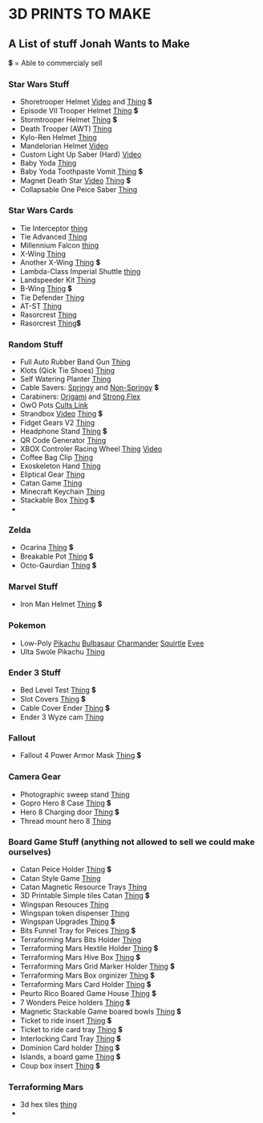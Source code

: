 # 3D PRINTS TO MAKE
## A List of stuff Jonah Wants to Make
💲 = Able to commercialy sell


### Star Wars Stuff
- Shoretrooper Helmet [Video](https://www.youtube.com/watch?v=kCmJen4Fm-Q) and [Thing](https://www.thingiverse.com/thing:2633285) 💲
- Episode VII Trooper Helmet [Thing](https://www.thingiverse.com/thing:1094858) 💲
- Stormtrooper Helmet [Thing](https://www.thingiverse.com/thing:391664) 💲
- Death Trooper (AWT) [Thing](https://www.thingiverse.com/thing:1904115)
- Kylo-Ren Helmet [Thing](https://www.thingiverse.com/thing:1710637)
- Mandelorian Helmet [Video](https://www.youtube.com/watch?v=z7rOsba3WbY)
- Custom Light Up Saber (Hard) [Video](https://www.youtube.com/watch?v=a0d-wT6YS4w)
- Baby Yoda [Thing](https://www.thingiverse.com/thing:4038181)
- Baby Yoda Toothpaste Vomit [Thing](https://www.thingiverse.com/thing:4670686) 💲
- Magnet Death Star [Video](https://www.youtube.com/watch?v=08dBVz8_VzU) [Thing](https://www.thingiverse.com/thing:1284637) 💲
- Collapsable One Peice Saber [Thing](https://www.thingiverse.com/thing:3604015)

### Star Wars Cards
- Tie Interceptor [thing](https://www.thingiverse.com/thing:4586681)
- Tie Advanced [Thing](https://www.thingiverse.com/thing:4708937)
- Millennium Falcon [thing](https://www.thingiverse.com/thing:4582264)
- X-Wing [Thing](https://www.thingiverse.com/thing:4683520)
- Another X-Wing [Thing](https://www.thingiverse.com/thing:4312046) 💲
- Lambda-Class Imperial Shuttle [thing](https://www.thingiverse.com/thing:4683520)
- Landspeeder Kit [Thing](https://www.thingiverse.com/thing:4592209)
- B-Wing [Thing](https://www.thingiverse.com/thing:4285576) 💲
- Tie Defender [Thing](https://www.thingiverse.com/thing:4783895)
- AT-ST [Thing](https://www.thingiverse.com/thing:4618642)
- Rasorcrest [Thing](https://www.thingiverse.com/thing:4648183)
- Rasorcrest [Thing](https://www.thingiverse.com/thing:4652346)💲

### Random Stuff
- Full Auto Rubber Band Gun [Thing](https://www.thingiverse.com/thing:4649407)
- Klots (Qick Tie Shoes) [Thing](https://www.thingiverse.com/thing:938561)
- Self Watering Planter [Thing](https://www.thingiverse.com/thing:903411)
- Cable Savers: [Springy](https://www.thingiverse.com/thing:1091637) and [Non-Springy](https://www.thingiverse.com/thing:1669452) 💲
- Carabiners: [Origami](https://www.thingiverse.com/thing:1819242) and [Strong Flex](https://www.thingiverse.com/thing:1008943)
- OwO Pots [Cults Link](https://cults3d.com/en/3d-model/home/owo-pots)
- Strandbox [Video](https://www.youtube.com/watch?v=pj3GYxK4e8M) [Thing](https://www.thingiverse.com/thing:4089142) 💲
- Fidget Gears V2 [Thing](https://www.thingiverse.com/thing:3584811)
- Headphone Stand [Thing](https://www.thingiverse.com/thing:2050885) 💲
- QR Code Generator [Thing](https://www.thingiverse.com/thing:46884)
- XBOX Controler Racing Wheel [Thing](https://www.thingiverse.com/thing:3049220) [Video](https://www.youtube.com/watch?v=xBhoVgdhup4)
- Coffee Bag Clip [Thing](https://www.thingiverse.com/thing:4744855)
- Exoskeleton Hand [Thing](https://www.thingiverse.com/thing:892654)
- Eliptical Gear [Thing](https://www.thingiverse.com/thing:1082508)
- Catan Game [Thing](https://www.thingiverse.com/thing:2525047)
- Minecraft Keychain [Thing](https://www.thingiverse.com/thing:324077)
- Stackable Box [Thing](https://www.thingiverse.com/thing:647425) 💲
- 

### Zelda
- Ocarina [Thing](https://www.thingiverse.com/thing:234512) 💲
- Breakable Pot [Thing](https://www.thingiverse.com/thing:772378) 💲
- Octo-Gaurdian [Thing](https://www.thingiverse.com/thing:4118828) 💲

### Marvel Stuff
- Iron Man Helmet [Thing](https://www.thingiverse.com/thing:4599252) 💲

### Pokemon
- Low-Poly [Pikachu](https://www.thingiverse.com/thing:376601) [Bulbasaur](https://www.thingiverse.com/thing:327753) [Charmander](https://www.thingiverse.com/thing:323038) [Squirtle](https://www.thingiverse.com/thing:319413) [Evee](https://www.thingiverse.com/thing:2931434)
- Ulta Swole Pikachu [Thing](https://www.thingiverse.com/thing:3928643)

### Ender 3 Stuff
- Bed Level Test [Thing](https://www.thingiverse.com/thing:4642274) 💲
- Slot Covers [Thing](https://www.thingiverse.com/thing:4579489) 💲
- Cable Cover Ender [Thing](https://www.thingiverse.com/thing:2920060) 💲
- Ender 3 Wyze cam [Thing](https://www.thingiverse.com/thing:3513349)

### Fallout
- Fallout 4 Power Armor Mask [Thing](https://www.thingiverse.com/thing:2603065) 💲

### Camera Gear
- Photographic sweep stand [Thing](https://www.thingiverse.com/thing:106568)
- Gopro Hero 8 Case [Thing](https://www.thingiverse.com/thing:3919486) 💲
- Hero 8 Charging door [Thing](https://www.thingiverse.com/thing:4553897) 💲
- Thread mount hero 8 [Thing](https://www.thingiverse.com/thing:4004766)


### Board Game Stuff (anything not allowed to sell we could make ourselves)
- Catan Peice Holder [Thing](https://www.thingiverse.com/thing:44470) 💲
- Catan Style Game [Thing](https://www.thingiverse.com/thing:2525047)
- Catan Magnetic Resource Trays [Thing](https://www.thingiverse.com/thing:2945049)
- 3D Printable Simple tiles Catan [Thing](https://www.thingiverse.com/thing:454228) 💲
- Wingspan Resouces [Thing](https://www.thingiverse.com/thing:3557135)
- Wingspan token dispenser [Thing](https://www.thingiverse.com/thing:3649866) 
- Wingspan Upgrades [Thing](https://www.thingiverse.com/thing:3442331) 💲
- Bits Funnel Tray for Peices [Thing](https://www.thingiverse.com/thing:2564922) 💲
- Terraforming Mars Bits Holder [Thing](https://www.thingiverse.com/thing:1812360)
- Terraforming Mars Hextile Holder [Thing](https://www.thingiverse.com/thing:2562619) 💲
- Terraforming Mars Hive Box [Thing](https://www.thingiverse.com/thing:3885929) 💲
- Terraforming Mars Grid Marker Holder [Thing](https://www.thingiverse.com/thing:3420547) 💲
- Terraforming Mars Box orginizer [Thing](https://www.thingiverse.com/thing:2748125) 💲
- Terraforming Mars Card Holder [Thing](https://www.thingiverse.com/thing:4069246) 💲
- Peurto Rico Boared Game House [Thing](https://www.thingiverse.com/thing:2075580) 💲
- 7 Wonders Peice holders [Thing](https://www.thingiverse.com/thing:3447123) 💲
- Magnetic Stackable Game boared bowls [Thing](https://www.thingiverse.com/thing:3690831) 💲
- Ticket to ride insert [Thing](https://www.thingiverse.com/thing:3495916) 💲
- Ticket to ride card tray [Thing](https://www.thingiverse.com/thing:2797008) 💲
- Interlocking Card Tray [Thing](https://www.thingiverse.com/thing:1407527) 💲
- Dominion Card holder [Thing](https://www.thingiverse.com/thing:237898) 💲
- Islands, a board game [Thing](https://www.thingiverse.com/thing:814053) 💲
- Coup box insert [Thing](https://www.thingiverse.com/thing:2500373) 💲


### Terraforming Mars
- 3d hex tiles [thing](https://www.thingiverse.com/thing:3153866)
- 
